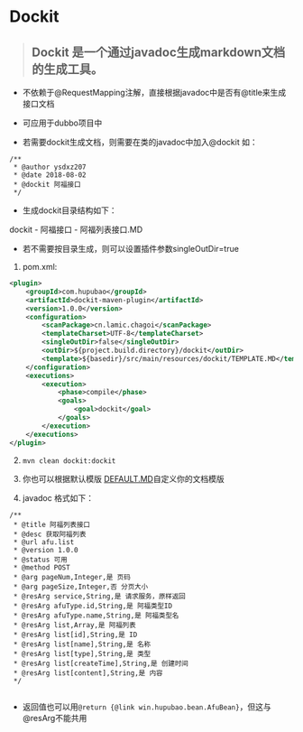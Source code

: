 # Dockit

> ## Dockit 是一个通过javadoc生成markdown文档的生成工具。

- 不依赖于@RequestMapping注解，直接根据javadoc中是否有@title来生成接口文档

- 可应用于dubbo项目中

- 若需要dockit生成文档，则需要在类的javadoc中加入@dockit
如：
```
/**
 * @author ysdxz207
 * @date 2018-08-02
 * @dockit 阿福接口
 */
```

- 生成dockit目录结构如下：

dockit - 阿福接口 - 阿福列表接口.MD

- 若不需要按目录生成，则可以设置插件参数singleOutDir=true


1. pom.xml:

```xml
<plugin>
    <groupId>com.hupubao</groupId>
    <artifactId>dockit-maven-plugin</artifactId>
    <version>1.0.0</version>
    <configuration>
        <scanPackage>cn.lamic.chagoi</scanPackage>
        <templateCharset>UTF-8</templateCharset>
        <singleOutDir>false</singleOutDir>
        <outDir>${project.build.directory}/dockit</outDir>
        <template>${basedir}/src/main/resources/dockit/TEMPLATE.MD</template>
    </configuration>
    <executions>
        <execution>
            <phase>compile</phase>
            <goals>
                <goal>dockit</goal>
            </goals>
        </execution>
    </executions>
</plugin>

```

2. `mvn clean dockit:dockit`

3. 你也可以根据默认模版 [DEFAULT.MD](https://github.com/ysdxz207/dockit/blob/master/src/main/resources/template/DEFAULT.MD)自定义你的文档模版

4. javadoc 格式如下：

```
/**
 * @title 阿福列表接口
 * @desc 获取阿福列表
 * @url afu.list
 * @version 1.0.0
 * @status 可用
 * @method POST
 * @arg pageNum,Integer,是 页码
 * @arg pageSize,Integer,否 分页大小
 * @resArg service,String,是 请求服务，原样返回
 * @resArg afuType.id,String,是 阿福类型ID
 * @resArg afuType.name,String,是 阿福类型名
 * @resArg list,Array,是 阿福列表
 * @resArg list[id],String,是 ID
 * @resArg list[name],String,是 名称
 * @resArg list[type],String,是 类型
 * @resArg list[createTime],String,是 创建时间
 * @resArg list[content],String,是 内容
 */
 
 ```
 
 - 返回值也可以用`@return {@link win.hupubao.bean.AfuBean}`，但这与@resArg不能共用